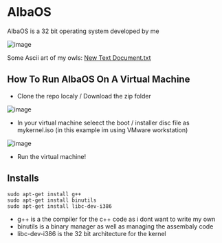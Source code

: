 # AlbaOS #
AlbaOS is a 32 bit operating system developed by me

![image](https://github.com/CamH04/AlbaOS/assets/104907445/0342bfcb-fbdf-4e46-b6c0-f127e1655e38)



Some Ascii art of my owls: 
[New Text Document.txt](https://github.com/CamH04/AlbaOS/files/13266996/New.Text.Document.txt)


## How To Run AlbaOS On A Virtual Machine

+ Clone the repo localy / Download the zip folder

![image](https://github.com/CamH04/AlbaOS/assets/104907445/d822d2a2-9967-41ca-aab4-98f97f8d42ce)

+ In your virtual machine seleect the boot / installer disc file as mykernel.iso (in this example im using VMware workstation)

![image](https://github.com/CamH04/AlbaOS/assets/104907445/7ff1f85a-9976-4c50-8719-8a6796b16018)

+ Run the virtual machine!


## Installs

```
sudo apt-get install g++
sudo apt-get install binutils
sudo apt-get install libc-dev-i386

```

+ g++ is a the compiler for the c++ code as i dont want to write my own
+ binutils is a binary manager as well as managing the assembaly code
+ libc-dev-i386 is the 32 bit architecture for the kernel
